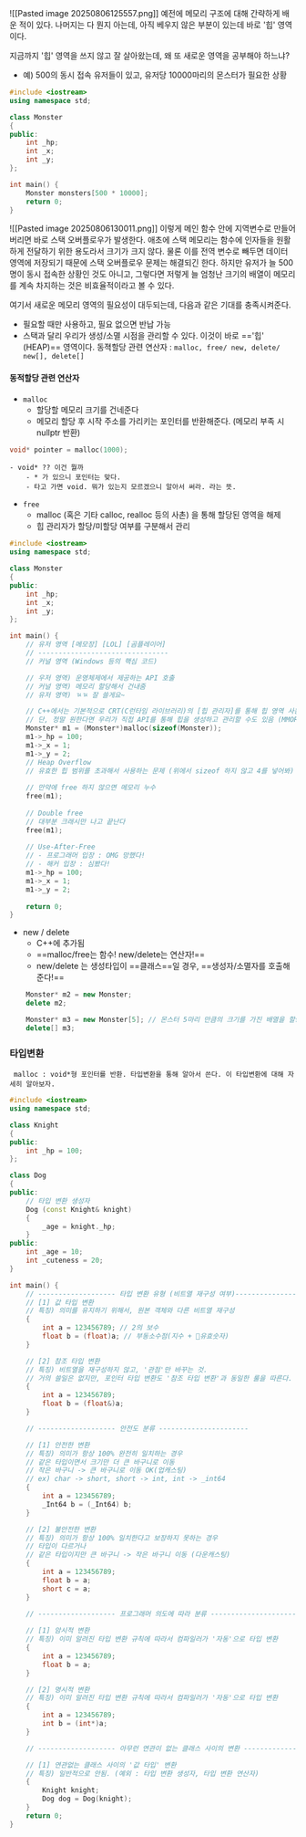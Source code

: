 ![[Pasted image 20250806125557.png]]
예전에 메모리 구조에 대해 간략하게 배운 적이 있다. 나머지는 다 뭔지 아는데, 아직 베우지 않은 부분이 있는데 바로 '힙' 영역이다.

지금까지 '힙' 영역을 쓰지 않고 잘 살아왔는데, 왜 또 새로운 영역을 공부해야 하느냐?
- 예) 500의 동시 접속 유저들이 있고, 유저당 10000마리의 몬스터가 필요한 상황
```cpp
#include <iostream>
using namespace std;

class Monster
{
public:
    int _hp;
    int _x;
    int _y;
};

int main() {
    Monster monsters[500 * 10000];
    return 0;
}
```
![[Pasted image 20250806130011.png]]
이렇게 메인 함수 안에 지역변수로 만들어버리면 바로 스택 오버플로우가 발생한다. 애초에 스택 메모리는 함수에 인자들을 원활하게 전달하기 위한 용도라서 크기가 크지 않다. 
물론 이를 전역 변수로 빼두면 데이터 영역에 저장되기 때문에 스택 오버플로우 문제는 해결되긴 한다. 하지만 유저가 늘 500명이 동시 접속한 상황인 것도 아니고, 그렇다면 저렇게 늘 엄청난 크기의 배열이 메모리를 계속 차지하는 것은 비효율적이라고 볼 수 있다.

여기서 새로운 메모리 영역의 필요성이 대두되는데, 다음과 같은 기대를 충족시켜준다.
- 필요할 때만 사용하고, 필요 없으면 반납 가능
- 스택과 달리 우리가 생성/소멸 시점을 관리할 수 있다.
이것이 바로 =='힙' (HEAP)== 영역이다.
	 동젹할당 관련 연산자 : `malloc, free/ new, delete/ new[], delete[]`

#### 동적할당 관련 연산자
- `malloc`
	- 할당할 메모리 크기를 건네준다
	- 메모리 할당 후 시작 주소를 가리키는 포인터를 반환해준다. (메모리 부족 시 nullptr 반환)
```cpp
void* pointer = malloc(1000);
```

	- void* ?? 이건 뭘까
		- * 가 있으니 포인터는 맞다.
		- 타고 가면 void. 뭐가 있는지 모르겠으니 알아서 써라. 라는 뜻.

- `free`
	-  malloc (혹은 기타 calloc, realloc 등의 사촌) 을 통해 할당된 영역을 해제
	- 힙 관리자가 할당/미할당 여부를 구분해서 관리
```cpp
#include <iostream>
using namespace std;

class Monster
{
public:
    int _hp;
    int _x;
    int _y;
};

int main() {
    // 유저 영역 [메모장] [LOL] [곰플레이어]
    // --------------------------------
    // 커널 영역 (Windows 등의 핵심 코드)

    // 우저 영역) 운영체제에서 제공하는 API 호출
    // 커널 영역) 메모리 할당해서 건내줌
    // 유저 영역) ㄳㄳ 잘 쓸게요~

    // C++에서는 기본적으로 CRT(C런타임 라이브러리)의 [힙 관리자]를 통해 힙 영역 사용
    // 단, 정말 원한다면 우리가 직접 API를 통해 힙을 생성하고 관리할 수도 있음 (MMORPG 서버 풀링)
    Monster* m1 = (Monster*)malloc(sizeof(Monster));
    m1->_hp = 100;
    m1->_x = 1;
    m1->_y = 2;
    // Heap Overflow
    // 유효한 힙 범위를 초과해서 사용하는 문제 (위에서 sizeof 하지 않고 4를 넣어봐)
    
    // 만약에 free 하지 않으면 메모리 누수
	free(m1);
	
	// Double free
	// 대부분 크래시만 나고 끝난다
	free(m1);
	
	// Use-After-Free
	// - 프로그래머 입장 : OMG 망했다!
	// - 해커 입장 : 심봤다!
	m1->_hp = 100;
	m1->_x = 1;
	m1->_y = 2;
	
    return 0;
}
```

- new / delete
	- C++에 추가됨
	- ==malloc/free는 함수! new/delete는 연산자!==
	- new/delete 는 생성타입이 ==클래스==일 경우, ==생성자/소멸자를 호출해준다!==

```cpp
	Monster* m2 = new Monster;
	delete m2;

	Monster* m3 = new Monster[5]; // 몬스터 5마리 만큼의 크기를 가진 배열을 할당해줌
	delete[] m3;
```

### 타입변환
	 malloc : void*형 포인터를 반환. 타입변환을 통해 알아서 쓴다. 이 타입변환에 대해 자세히 알아보자.

```cpp
#include <iostream>
using namespace std;

class Knight
{
public:
	int _hp = 100;
};

class Dog
{
public:
	// 타입 변환 생성자
	Dog (const Knight& knight)
	{
		_age = knight._hp;
	}
public:
	int _age = 10;
	int _cuteness = 20;
}

int main() {
	// ------------------- 타입 변환 유형 (비트열 재구성 여부)----------------------
	// [1] 값 타입 변환
	// 특징) 의미를 유지하기 위해서, 원본 객체와 다른 비트열 재구성
	{
		int a = 123456789; // 2의 보수
		float b = (float)a; // 부동소수점(지수 + 유효숫자)
	}

	// [2] 참조 타입 변환
	// 특징) 비트열을 재구성하지 않고, '관점'만 바꾸는 것.
	// 거의 쓸일은 없지만, 포인터 타입 변환도 '참조 타입 변환'과 동일한 룰을 따른다.
	{
		int a = 123456789;
		float b = (float&)a;
	}

	// ------------------- 안전도 분류 ----------------------

	// [1] 안전한 변환
	// 특징) 의미가 항상 100% 완전히 일치하는 경우
	// 같은 타입이면서 크기만 더 큰 바구니로 이동
	// 작은 바구니 -> 큰 바구니로 이동 OK(업캐스팅)
	// ex) char -> short, short -> int, int -> _int64
	{
		int a = 123456789;
		_Int64 b = (_Int64) b; 
	}

	// [2] 불안전한 변환
	// 특징) 의미가 항상 100% 일치한다고 보장하지 못하는 경우
	// 타입이 다르거나
	// 같은 타입이지만 큰 바구니 -> 작은 바구니 이동 (다운캐스팅)
	{
		int a = 123456789;
		float b = a;
		short c = a;
	}
	
	// ------------------- 프로그래머 의도에 따라 분류 ----------------------

	// [1] 암시적 변환
	// 특징) 이미 알려진 타입 변환 규칙에 따라서 컴파일러가 '자동'으로 타입 변환
	{
		int a = 123456789;
		float b = a;
	}

	// [2] 명시적 변환
	// 특징) 이미 알려진 타입 변환 규칙에 따라서 컴파일러가 '자동'으로 타입 변환
	{
		int a = 123456789;
		int b = (int*)a;
	}

	// ------------------- 아무런 연관이 없는 클래스 사이의 변환 ----------------------

	// [1] 연관없는 클래스 사이의 '값 타입' 변환
	// 특징) 일반적으로 안됨. (예외 : 타입 변환 생성자, 타입 변환 연산자)
	{
		Knight knight;
		Dog dog = Dog(knight);
	}
    return 0;
}
```